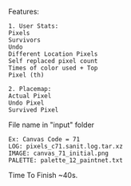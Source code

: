 Features:
```
1. User Stats:
Pixels
Survivors
Undo
Different Location Pixels
Self replaced pixel count
Times of color used + Top
Pixel (th)

2. Placemap:
Actual Pixel
Undo Pixel
Survived Pixel
```

File name in "input" folder
```
Ex: Canvas Code = 71
LOG: pixels_c71.sanit.log.tar.xz
IMAGE: canvas_71_initial.png
PALETTE: palette_12_paintnet.txt
```

Time To Finish ~40s.
